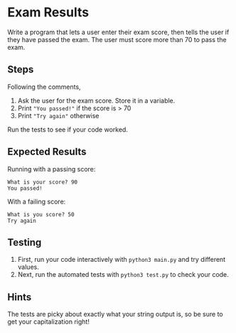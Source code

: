 # Exam Results

Write a program that lets a user enter their exam score, then tells the user if they have passed the exam. The user must score more than 70 to pass the exam.

## Steps

Following the comments,

1. Ask the user for the exam score. Store it in a variable.
2. Print `"You passed!"` if the score is > 70
3. Print `"Try again"` otherwise

Run the tests to see if your code worked.

## Expected Results

Running with a passing score:
```
What is your score? 90
You passed!
```

With a failing score:
```
What is you score? 50
Try again
```

## Testing

1. First, run your code interactively with `python3 main.py` and try different
   values.
2. Next, run the automated tests with `python3 test.py` to check your code.

## Hints

The tests are picky about exactly what your string output is, so be sure to get your capitalization right!
